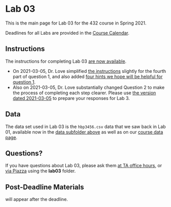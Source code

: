 # Lab 03 

This is the main page for Lab 03 for the 432 course in Spring 2021.

Deadlines for all Labs are provided in the [Course Calendar](https://thomaselove.github.io/432/calendar.html).

## Instructions

The instructions for completing Lab 03 [are now available](https://github.com/THOMASELOVE/432-2021/blob/master/labs/lab03/lab03_instructions.md). 

- On 2021-03-05, Dr. Love simplified [the instructions](https://github.com/THOMASELOVE/432-2021/blob/master/labs/lab03/lab03_instructions.md) slightly for the fourth part of question 1, and also added [four hints we hope will be helpful for question 1](https://github.com/THOMASELOVE/432-2021/blob/master/labs/lab03/lab03_instructions.md#four-hints-for-question-1). 
- Also on 2021-03-05, Dr. Love substantially changed Question 2 to make the process of completing each step clearer. Please use [the version dated 2021-03-05](https://github.com/THOMASELOVE/432-2021/blob/master/labs/lab03/lab03_instructions.md) to prepare your responses for Lab 3.

## Data

The data set used in Lab 03 is the `hbp3456.csv` data that we saw back in Lab 01, available now in the [data subfolder above](https://github.com/THOMASELOVE/432-2021/tree/master/labs/lab03/data) as well as on our [course data page](https://github.com/THOMASELOVE/432-data).

## Questions?

If you have questions about Lab 03, please ask them [at TA office hours](https://thomaselove.github.io/432/contact.html), or [via Piazza](https://piazza.com/case/spring2021/pqhs432) using the **lab03** folder.

## Post-Deadline Materials

will appear after the deadline.
